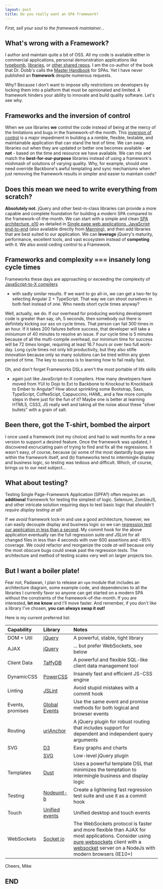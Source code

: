 ```yaml
---
layout: post
title: Do you really want an SPA framework?
---
```

*First, sell your soul to the framework maintainer...*

What's wrong with a Framework?
------------------------------
I author and maintain quite a bit of OSS.
All my code is available either in commercial applications, 
personal demonstration applications like
[typebomb](http://michaelmikowski.com/typebomb/),
[libraries](https://www.npmjs.com/~mikem), or [other shared
repos](//https://github.com/mmikowski).  I am the co-author of 
the book that Dr. Dobb's calls the [Master
Handbook](http://www.drdobbs.com/joltawards/jolt-awards-the-best-books/240169070?pgno=5)
for SPAs.  Yet I have never published an **framework** despite numerous requests.

Why? Because I don't want to impose silly restrictions
on developers by locking them into a platform that must be opinionated
and limited.  A framework hinders your ability to innovate
and build quality software. Let's see why.

Frameworks and the inversion of control
---------------------------------------
When we use libraries **we** control the code instead of being at the mercy of the
limitations and bugs in the framework-of-the month. This [inversion
of control][4] is a major impediment in building a a nimble, flexible, testable,
and maintainable application that can stand the test of time.
We can swap libraries out when they are updated or better one becomes
available - **or not** - based on the time and resource we have available.
We can mix and match the **best-for-our-purpose** libraries instead of using
a framework's mishmash of solutions of varying quality.  Why, for example, should one
need override Backbone's awful templating and sync mechanisms when just removing
the framework results in simpler and easier to maintain code?

Does this mean we need to write everything from scratch?
--------------------------------------------------------
**Absolutely not.**  jQuery and other best-in-class libraries can provide a
more capable and complete foundation for building a modern SPA compared
to the framework-of-the-month.  We can start with
a simple and clean [SPA architecture, p10][1] as detailed in 
[Single page web applications, JavaScript end-to-end][2]
(also available directly from [Manning][3]), and then add libraries
that are best suited to our application.  We can **leverage** jQuery's
maturity, performance, excellent tools, and vast ecosystem instead
of **competing** with it.  We also avoid ceding control to a Framework.

Frameworks and complexity === insanely long cycle times
-------------------------------------------------------
Frameworks these days are approaching or exceeding the complexity of
[JavaScript-to-X compilers](http://mmikowski.github.io/the_kraken/)
- with sadly similar results.  If we want to go all-in, we can get a two-fer
by selecting Angular 2 + TypeScript.  That way we can shoot ourselves in both feet
instead of one.  Who needs short cycle times anyway?

Well, actually, we do.  If our overhead for producing working development
code is greater than say, oh, 5 seconds, then somebody out there is
definitely kicking our ass on cycle times.  That person can fail 300 times
in an hour.  If it takes 200 failures before success, that developer will
take a *miniumum* of 40 minutes to resolve an issue.  If *our* cycle time
is 5 minutes because of all the multi-compile overhead, our minimum time 
for success will be 72 *times* longer, requiring at least 16.7 hours or over
two full work-day. Long cycle times not only kill productivity, but they
also stifle innovation because only so many solutions can be tried within 
any given period of time.  The key to success is to learning how to fail
really fast.

Oh, and don't forget Frameworks DSLs aren't the most portable of life skills
- again just like JavaScript-to-X compilers. How many developers have moved
from YUI to Dojo to Ext to Backbone to Knockout to Knockback to Ember to 
Angular?  How about sprinkling some Bootstrap, Sass, TypeScript, CoffeeScipt,
Cappuccino, HAML, and a few more compile steps in there just for the fun of
it?  Maybe one is better at learning HTML5, CSS3, JS really well and taking 
all the noise about these "silver bullets" with a grain of salt.

Been there, got the T-shirt, bombed the airport
-----------------------------------------------
I once used a framework (not my choice) and had to wait months for a new
version to support a desired feature. Once the framework was updated,
I discovered excruciating pain of trying to find and fix all the regressions.
It wasn't easy, of course, because (a) some of the most dastardly bugs were 
within the framework itself, and (b) frameworks tend to intermingle display
and business logic, so testing was tedious and difficult.  Which, of course,
brings us to our next subject...

What about testing?
-------------------
Testing Single Page-Framework Application
(SPFA?) often requires an **additional** framework for testing the
simplest of logic. Selenium, ZombieJS, and other intricate solution
requiring days to test basic logic that *shouldn't require display
testing at all!*

If we *avoid* framework lock-in and use a good architecture, however, 
we can easily decouple display and business logic so we can 
[regression test our application in less than a second][5].
My commit hook for the above application eventually ran the full
regression suite *and* JSLint for all changed files in less than
4 seconds with over 600 assertions and ~95% coverage.  We could 
refactor and reorganize the code *at-will* because only the most
obscure bugs could sneak past the regression tests.  The 
architecture and method of testing scales very well on larger 
projects too.

But I want a boiler plate!
--------------------------
Fear not, Padawan, I plan to release an `npm` module that includes an 
architecture diagram, some example code, and dependencies to all the 
libraries I currently favor so anyone can get started on a modern SPA 
without the constraints of the framework-of-the-month.  If you are interested,
**let me know** and I'll move faster.  And remember, if you don't like a 
library I've chosen, **you can always swap it out!**

Here is my current preferred list:

| Capability   | Library              | Notes                             |
| :----------- | :------------------- | :-------------------------------- |
| DOM + Util   | [jQuery][6]          | A powerful, stable, tight library |
| AJAX         | [jQuery][6]          | ... but prefer WebSockets, see below |
| Client Data  | [TaffyDB][7]         | A powerful and flexible SQL-like client data management tool |
| DynamicCSS   | [PowerCSS][8]        | Insanely fast and efficient JS-CSS engine |
| Linting      | [JSLint][9]          | Avoid stupid mistakes with a commit hook |
| Events, promises | [Global Events][10] | Use the same event and promise methods for both logical and browser events |
| Routing      | [uriAnchor][11]      | A jQuery plugin for robust routing that includes support for dependent and independent query arguments |
| SVG          | [D3][12]             | Easy graphs and charts            |
|              | [SVG][13]            | Low-level jQuery plugin           |
| Templates    | [Dust][14]           | Uses a powerful template DSL that minimizes the temptation to intermingle  business and display logic |
| Testing      | [Nodeunit-b][15]     | Create a lightening fast regression test suite and use it as a commit hook |
| Touch        | [Unified events][16] | Unified desktop and touch events  |
| WebSockets   | [Socket io][17]      | The WebSockets protocol is faster and more flexible than AJAX for most applications. Consider using [pure websockets][18] client with a [websocket][19] server on a NodeJs with modern browsers (IE10+) |

Cheers, Mike

END
---
[1]:https://github.com/mmikowski/spa/blob/master/slides/2013-10-22-make_it_rock.pdf
[2]:http://www.amazon.com/dp/1617290750
[3]:http://manning.com/mikowski
[4]:https://aerotwist.com/blog/the-cost-of-frameworks
[5]:https://youtu.be/aoH0J6lL2w0?t=47m15s
[6]:http://jquery.com/download
[7]:https://github.com/typicaljoe/taffydb
[8]:https://www.npmjs.com/package/powercss
[9]:https://www.npmjs.com/package/jslint
[10]:https://github.com/mmikowski/jquery.event.gevent
[11]:https://github.com/mmikowski/urianchor
[12]:https://github.com/mbostock/d3
[13]:http://keith-wood.name/svg.html
[14]:http://linkedin.github.io/dustjs
[15]:https://www.npmjs.com/package/nodeunit-b
[16]:https://github.com/mmikowski/jquery.event.ue
[17]:http://socket.io
[18]:https://developer.mozilla.org/en-US/docs/Web/API/WebSockets_API/Writing_WebSocket_client_applications
[19]:https://www.npmjs.com/package/websocket
[20]:http://absurdjs.com/
[21]:http://www.responsivejs.com/
